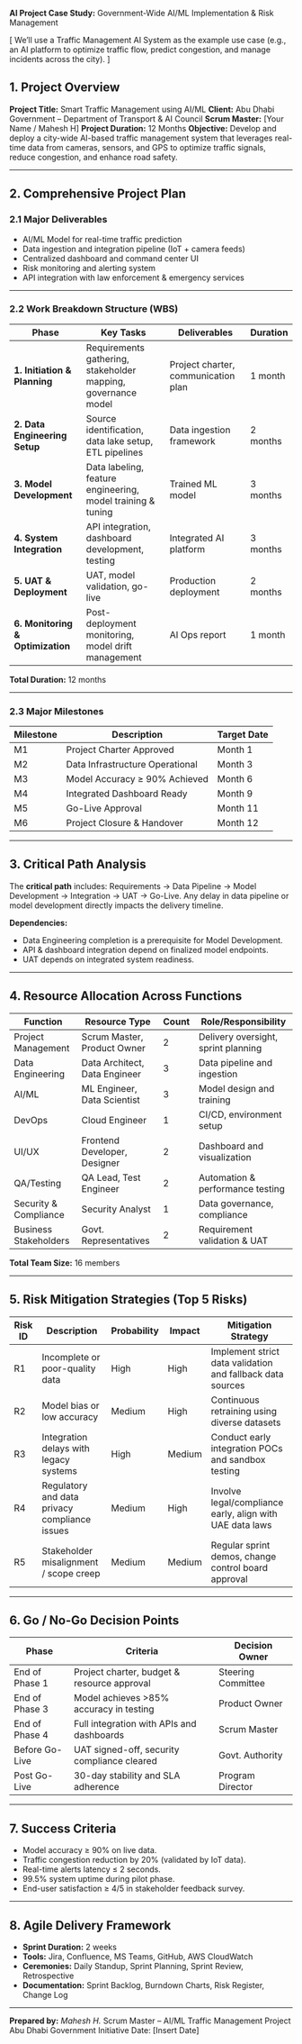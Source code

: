 **AI Project Case Study:** Government-Wide AI/ML Implementation & Risk Management

[ We’ll use a Traffic Management AI System as the example use case (e.g., an AI platform to optimize traffic flow, predict congestion, and manage incidents across the city). ]

## 1. Project Overview

**Project Title:** Smart Traffic Management using AI/ML
**Client:** Abu Dhabi Government – Department of Transport & AI Council
**Scrum Master:** [Your Name / Mahesh H]
**Project Duration:** 12 Months
**Objective:**
Develop and deploy a city-wide AI-based traffic management system that leverages real-time data from cameras, sensors, and GPS to optimize traffic signals, reduce congestion, and enhance road safety.

---

## 2. Comprehensive Project Plan

### 2.1 Major Deliverables

* AI/ML Model for real-time traffic prediction
* Data ingestion and integration pipeline (IoT + camera feeds)
* Centralized dashboard and command center UI
* Risk monitoring and alerting system
* API integration with law enforcement & emergency services

---

### 2.2 Work Breakdown Structure (WBS)

| Phase                            | Key Tasks                                                     | Deliverables                        | Duration |
| -------------------------------- | ------------------------------------------------------------- | ----------------------------------- | -------- |
| **1. Initiation & Planning**     | Requirements gathering, stakeholder mapping, governance model | Project charter, communication plan | 1 month  |
| **2. Data Engineering Setup**    | Source identification, data lake setup, ETL pipelines         | Data ingestion framework            | 2 months |
| **3. Model Development**         | Data labeling, feature engineering, model training & tuning   | Trained ML model                    | 3 months |
| **4. System Integration**        | API integration, dashboard development, testing               | Integrated AI platform              | 3 months |
| **5. UAT & Deployment**          | UAT, model validation, go-live                                | Production deployment               | 2 months |
| **6. Monitoring & Optimization** | Post-deployment monitoring, model drift management            | AI Ops report                       | 1 month  |

**Total Duration:** 12 months

---

### 2.3 Major Milestones

| Milestone | Description                     | Target Date |
| --------- | ------------------------------- | ----------- |
| M1        | Project Charter Approved        | Month 1     |
| M2        | Data Infrastructure Operational | Month 3     |
| M3        | Model Accuracy ≥ 90% Achieved   | Month 6     |
| M4        | Integrated Dashboard Ready      | Month 9     |
| M5        | Go-Live Approval                | Month 11    |
| M6        | Project Closure & Handover      | Month 12    |

---

## 3. Critical Path Analysis

The **critical path** includes:
Requirements → Data Pipeline → Model Development → Integration → UAT → Go-Live.
Any delay in data pipeline or model development directly impacts the delivery timeline.

**Dependencies:**

* Data Engineering completion is a prerequisite for Model Development.
* API & dashboard integration depend on finalized model endpoints.
* UAT depends on integrated system readiness.

---

## 4. Resource Allocation Across Functions

| Function              | Resource Type                 | Count | Role/Responsibility                 |
| --------------------- | ----------------------------- | ----- | ----------------------------------- |
| Project Management    | Scrum Master, Product Owner   | 2     | Delivery oversight, sprint planning |
| Data Engineering      | Data Architect, Data Engineer | 3     | Data pipeline and ingestion         |
| AI/ML                 | ML Engineer, Data Scientist   | 3     | Model design and training           |
| DevOps                | Cloud Engineer                | 1     | CI/CD, environment setup            |
| UI/UX                 | Frontend Developer, Designer  | 2     | Dashboard and visualization         |
| QA/Testing            | QA Lead, Test Engineer        | 2     | Automation & performance testing    |
| Security & Compliance | Security Analyst              | 1     | Data governance, compliance         |
| Business Stakeholders | Govt. Representatives         | 2     | Requirement validation & UAT        |

**Total Team Size:** 16 members

---

## 5. Risk Mitigation Strategies (Top 5 Risks)

| Risk ID | Description                                   | Probability | Impact | Mitigation Strategy                                        |
| ------- | --------------------------------------------- | ----------- | ------ | ---------------------------------------------------------- |
| R1      | Incomplete or poor-quality data               | High        | High   | Implement strict data validation and fallback data sources |
| R2      | Model bias or low accuracy                    | Medium      | High   | Continuous retraining using diverse datasets               |
| R3      | Integration delays with legacy systems        | High        | Medium | Conduct early integration POCs and sandbox testing         |
| R4      | Regulatory and data privacy compliance issues | Medium      | High   | Involve legal/compliance early, align with UAE data laws   |
| R5      | Stakeholder misalignment / scope creep        | Medium      | Medium | Regular sprint demos, change control board approval        |

---

## 6. Go / No-Go Decision Points

| Phase          | Criteria                                    | Decision Owner     |
| -------------- | ------------------------------------------- | ------------------ |
| End of Phase 1 | Project charter, budget & resource approval | Steering Committee |
| End of Phase 3 | Model achieves >85% accuracy in testing     | Product Owner      |
| End of Phase 4 | Full integration with APIs and dashboards   | Scrum Master       |
| Before Go-Live | UAT signed-off, security compliance cleared | Govt. Authority    |
| Post Go-Live   | 30-day stability and SLA adherence          | Program Director   |

---

## 7. Success Criteria

* Model accuracy ≥ 90% on live data.
* Traffic congestion reduction by 20% (validated by IoT data).
* Real-time alerts latency ≤ 2 seconds.
* 99.5% system uptime during pilot phase.
* End-user satisfaction ≥ 4/5 in stakeholder feedback survey.

---

## 8. Agile Delivery Framework

* **Sprint Duration:** 2 weeks
* **Tools:** Jira, Confluence, MS Teams, GitHub, AWS CloudWatch
* **Ceremonies:** Daily Standup, Sprint Planning, Sprint Review, Retrospective
* **Documentation:** Sprint Backlog, Burndown Charts, Risk Register, Change Log

---

**Prepared by:**
*Mahesh H.*
Scrum Master – AI/ML Traffic Management Project
Abu Dhabi Government Initiative
Date: [Insert Date]
